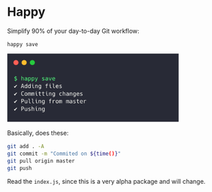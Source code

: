# Happy

Simplify 90% of your day-to-day Git workflow:

```
happy save
```

<img width="400px" src="./img/happy.png" alt="screenshot" />

Basically, does these:

```bash
git add . -A
git commit -m "Commited on ${time()}"
git pull origin master
git push
```

Read the `index.js`, since this is a very alpha package and will change.
